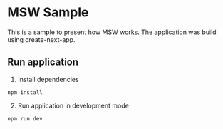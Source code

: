 # MSW Sample

This is a sample to present how MSW works.
The application was build using create-next-app.

## Run application

1. Install dependencies

```
npm install
```

2. Run application in development mode

```
npm run dev
```
